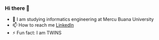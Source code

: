 ### Hi there 👋

- 🌱 I am studying informatics engineering at Mercu Buana University
- 📫 How to reach me [LinkedIn](https://www.linkedin.com/in/iffan-adhyatmawan-nusli-5a5013229/)
- ⚡ Fun fact: I am TWINS

